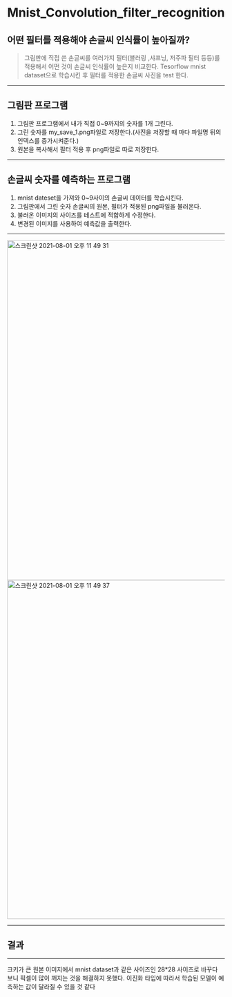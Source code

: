 # Mnist_Convolution_filter_recognition

## 어떤 필터를 적용해야 손글씨 인식률이 높아질까?
> 그림판에 직접 쓴 손글씨를 여러가지 필터(블러링 ,샤프닝, 저주파 필터 등등)를 적용해서 어떤 것이 손글씨 인식률이 높은지 비교한다.
Tesorflow mnist dataset으로 학습시킨 후 필터를 적용한 손글씨 사진을 test 한다.
-------------

## 그림판 프로그램
1. 그림판 프로그램에서 내가 직접 0~9까지의 숫자를 1개 그린다.
2. 그린 숫자를 my_save_1.png파일로 저장한다.(사진을 저장할 때 마다 파일명 뒤의 인덱스를 증가시켜준다.)
3. 원본을 복사해서 필터 적용 후 png파일로  따로 저장한다.

----------
## 손글씨 숫자를 예측하는 프로그램
1. mnist dateset을 가져와 0~9사이의 손글씨 데이터를 학습시킨다.
2. 그림판에서 그린 숫자 손글씨의 원본, 필터가 적용된 png파일을 불러온다.
3. 불러온 이미지의 사이즈를 테스트에 적합하게 수정한다.
4. 변경된 이미지를 사용하여 예측값을 출력한다.
-----------
<img width="787" alt="스크린샷 2021-08-01 오후 11 49 31" src="https://user-images.githubusercontent.com/44018024/127775290-fdcbf4a1-9dfb-4fed-b8cd-fe557819c817.png">
<img width="785" alt="스크린샷 2021-08-01 오후 11 49 37" src="https://user-images.githubusercontent.com/44018024/127775330-2c873204-c3e9-4fb8-9293-c4716c047dd0.png">

-----------

## 결과
------------
크키가 큰 원본 이미지에서 mnist dataset과 같은 사이즈인 28*28 사이즈로 바꾸다 보니 픽셀이 많이 깨지는 것을 해결하지 못했다.
이진화 타입에 따라서 학습된 모델이 예측하는 값이 달라질 수 있을 것 같다
